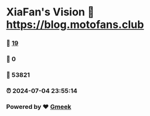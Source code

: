 # XiaFan's Vision :link: https://blog.motofans.club 
### :page_facing_up: [19](https://blog.motofans.club/tag.html) 
### :speech_balloon: 0 
### :hibiscus: 53821 
### :alarm_clock: 2024-07-04 23:55:14 
### Powered by :heart: [Gmeek](https://github.com/Meekdai/Gmeek)
